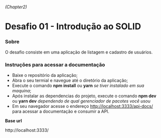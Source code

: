 ###### (Chapter2)
# Desafio 01 - Introdução ao SOLID

### Sobre
O desafio consiste em uma aplicação de listagem e cadastro de usuários.

### Instruções para acessar a documentação
- Baixe o repositório da aplicação;
- Abra o seu termial e navegue até o diretório da aplicação;
- Execute o comando **npm install** ou **yarn** *se tiver instalado em sua maquina*;
- Após instalar as dependencias do projeto, execute o comando **npm dev** ou **yarn dev** *dependendo de qual gerenciador de pacotes você usou*
- Em seu navegador acesse o endereço [http://localhost:3333/api-docs/](http://localhost:3333/api-docs/) para acessar a documentação e consumir a API.

**Base url**

http://localhost:3333/